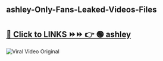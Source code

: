 
 ## ashley-Only-Fans-Leaked-Videos-Files

# <h2><a href="https://mediaupload.pro?ashley">🔗 Click to LINKS ⏩⏩ 👉 🟢 ashley </a></h2>

<a href="https://mediaupload.pro?ashley" rel="nofollow" data-target="animated-image.originalLink"><img src="https://i.ibb.co.com/xMMVF88/686577567.gif" alt="Viral Video Original" style="max-width: 100%; display: inline-block;" data-target="animated-image.originalImage"></a>